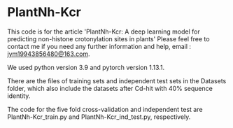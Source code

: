 # PlantNh-Kcr
This code is for the article 'PlantNh-Kcr: A deep learning model for predicting non-histone crotonylation sites in plants'
Please feel free to contact me if you need any further information and help, email : jym19943856480@163.com.

We used python version 3.9 and pytorch version 1.13.1.

There are the files of training sets and independent test sets in the Datasets folder, which also include the datasets after Cd-hit with 40% sequence identity.

The code for the five fold cross-validation and independent test are PlantNh-Kcr_train.py and PlantNh-Kcr_ind_test.py, respectively.
